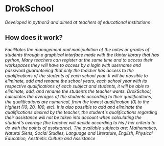 # DrokSchool

_Developed in python3 and aimed at teachers of educational institutions_

## How does it work? ##
_Facilitates the management and manipulation of the notes or grades of students through a graphical interface made with the tkinter library that has python,
Many teachers can register at the same time and to access their workspaces they will have to access by a login with username and password guaranteeing that only the teacher has access to the qualifications of the students of each school year.
It will be possible to eliminate, add and rename the school years, each school year with its respective qualifications of each subject and students, it will be able to eliminate, add,
and rename the students the teacher wants.
DrokSchool, calculates the averages of the students according to their qualifications, the qualifications are numerical, from the lowest qualification (0) to the highest (10, 20, 100, etc). It is also possible to add and eliminate the qualifications desired by the teacher, the student's qualifications regarding their assistance will not be taken into account when calculating the student's average (the teacher will decide according to his / her criteria to do with the points of assistance).
The available subjects are: Mathematics, Natural Siens, Social Studies, Language and Literature, English, Physical Education, Aesthetic Culture and Assistance_

